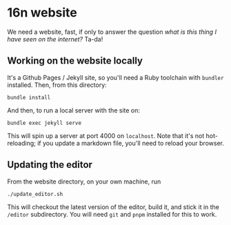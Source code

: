 # 16n website

We need a website, fast, if only to answer the question _what is this thing
I have seen on the internet?_ Ta-da!

## Working on the website locally

It's a Github Pages / Jekyll site, so you'll need a Ruby toolchain with `bundler` installed. Then, from this directory:

    bundle install

And then, to run a local server with the site on:

    bundle exec jekyll serve

This will spin up a server at port 4000 on `localhost`. Note that it's not hot-reloading; if you update a markdown file, you'll need to reload your browser.

## Updating the editor

From the website directory, on your own machine, run

    ./update_editor.sh

This will checkout the latest version of the editor, build it, and stick it in
the `/editor` subdirectory. You will need `git` and `pnpm` installed for this to
work.
